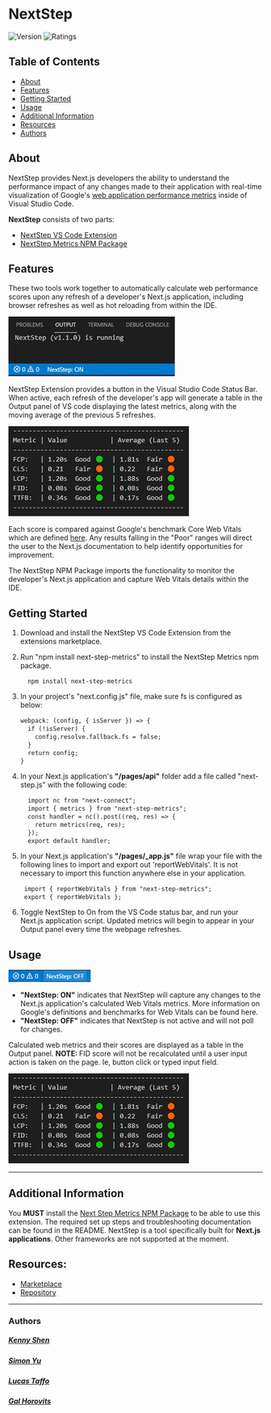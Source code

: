 # NextStep

![Version](https://img.shields.io/visual-studio-marketplace/v/NextStep.nextstep) ![Ratings](https://img.shields.io/visual-studio-marketplace/r/NextStep.nextstep)


## Table of Contents

- [About](#about)
- [Features](#features)
- [Getting Started](#getting-started)
- [Usage](#usage)
- [Additional Information](#addition-information)
- [Resources](#Resources)
- [Authors](#authors)

## <a name="about"></a>About
NextStep provides Next.js developers the ability to understand the performance impact of any changes made to their application with real-time visualization of Google's [web application performance metrics](https://web.dev/metrics/) inside of Visual Studio Code.

<b>NextStep</b> consists of two parts: 
- [NextStep VS Code Extension](https://marketplace.visualstudio.com/items?itemName=NextStep.nextstep)
- [NextStep Metrics NPM Package](https://www.npmjs.com/package/next-step-metrics)  

## <a name="features"></a>Features

These two tools work together to automatically calculate web performance scores upon any refresh of a developer's Next.js application, including browser refreshes as well as hot reloading from within the IDE.  

![](https://raw.githubusercontent.com/next-step-group/next-step-metrics/dev/docs/assets/images/statusbar.png)

NextStep Extension provides a button in the Visual Studio Code Status Bar. When active, each refresh of the developer's app will generate a table in the Output panel of VS code displaying the latest metrics, along with the moving average of the previous 5 refreshes. 

![](https://raw.githubusercontent.com/next-step-group/next-step-metrics/dev/docs/assets/images/metrics_table.png)

Each score is compared against Google's benchmark Core Web Vitals which are defined [here](https://web.dev/learn-web-vitals). Any results falling in the "Poor" ranges will direct the user to the Next.js documentation to help identify opportunities for improvement.

The NextStep NPM Package imports the functionality to monitor the developer's Next.js application and capture Web Vitals details within the IDE. 

## <a name="getting-started"></a>Getting Started
1. Download and install the NextStep VS Code Extension from the extensions marketplace. 
2. Run "npm install next-step-metrics" to install the NextStep Metrics npm package.
    ```
      npm install next-step-metrics
    ```
3. In your project's "next.config.js" file, make sure fs is configured as below:  

    ```
    webpack: (config, { isServer }) => {
      if (!isServer) {
        config.resolve.fallback.fs = false;
      }
      return config;
    }
    ```


4. In your Next.js application's <b>"/pages/api"</b> folder add a file called "next-step.js" with the following code: 
    ```
      import nc from "next-connect";
      import { metrics } from "next-step-metrics";
      const handler = nc().post((req, res) => {
        return metrics(req, res);
      });
      export default handler;
    ```
4. In your Next.js application's <b>"/pages/_app.js"</b> file wrap your file with the following lines to import and export out 'reportWebVitals'. It is not necessary to import this function anywhere else in your application.

    	import { reportWebVitals } from "next-step-metrics";
        export { reportWebVitals };

5. Toggle NextStep to On from the VS Code status bar, and run your Next.js application script. Updated metrics will begin to appear in your Output panel every time the webpage refreshes. 
    
## <a name="usage"></a>Usage

![](https://raw.githubusercontent.com/next-step-group/next-step-metrics/dev/docs/assets/images/statusbar_off.png)

- <b>"NextStep: ON"</b> indicates that NextStep will capture any changes to the Next.js application's calculated Web Vitals metrics. More information on Google's definitions and benchmarks for Web Vitals can be found here.
- <b>"NextStep: OFF"</b> indicates that NextStep is not active and will not poll for changes. 


Calculated web metrics and their scores are displayed as a table in the Output panel.
<b> NOTE: </b> FID score will not be recalculated until a user input action is taken on the page. Ie, button click or typed input field.

![](https://raw.githubusercontent.com/next-step-group/next-step-metrics/dev/docs/assets/images/metrics_table.png)

---

## <a name="additional-information"></a>Additional Information
You <b>MUST</b> install the [Next Step Metrics NPM Package](https://www.npmjs.com/package/next-step-metrics) to be able to use this extension. The required set up steps and troubleshooting documentation can be found in the README.
NextStep is a tool specifically built for <b>Next.js applications</b>. Other frameworks are not supported at the moment. 

## <a name="resources"></a>Resources: 
- [Marketplace](https://marketplace.visualstudio.com/items?itemName=NextStep.nextstep)
- [Repository](https://github.com/oslabs-beta/next-step)
---
### <a name="authors"></a> Authors

##### [Kenny Shen](https://github.com/shenkenny)
##### [Simon Yu](https://github.com/SYu449)
##### [Lucas Taffo](https://github.com/lucastaffo)
##### [Gal Horovits](https://github.com/horovitsg)

